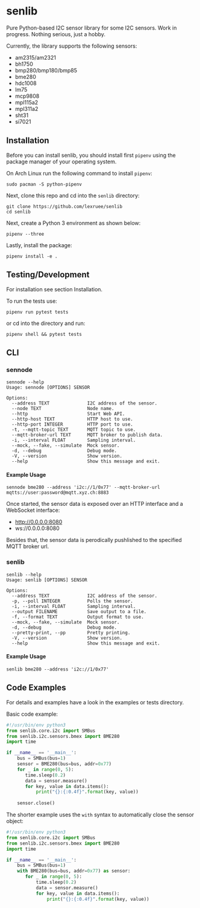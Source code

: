 # senlib

Pure Python-based I2C sensor library for some I2C sensors. Work in progress. 
Nothing serious, just a hobby.

Currently, the library supports the following sensors:

 * am2315/am2321
 * bh1750
 * bmp280/bmp180/bmp85
 * bme280
 * hdc1008
 * lm75
 * mcp9808
 * mpl115a2
 * mpl311a2
 * sht31
 * si7021


## Installation

Before you can install senlib, you should install first `pipenv` using
the package manager of your operating system.

On Arch Linux run the following command to install `pipenv`:

```
sudo pacman -S python-pipenv
```

Next, clone this repo and cd into the `senlib` directory:

```
git clone https://github.com/lexruee/senlib
cd senlib
```

Next, create a Python 3 environment as shown below:

```
pipenv --three
```

Lastly, install the package:

```
pipenv install -e .
```

## Testing/Development

For installation see section Installation.

To run the tests use:

```
pipenv run pytest tests
```

or cd into the directory and run:

```
pipenv shell && pytest tests
```


## CLI

### sennode

```
sennode --help
Usage: sennode [OPTIONS] SENSOR

Options:
  --address TEXT              I2C address of the sensor.
  --node TEXT                 Node name.
  --http                      Start Web API.
  --http-host TEXT            HTTP host to use.
  --http-port INTEGER         HTTP port to use.
  -t, --mqtt-topic TEXT       MQTT topic to use.
  --mqtt-broker-url TEXT      MQTT broker to publish data.
  -i, --interval FLOAT        Sampling interval.
  --mock, --fake, --simulate  Mock sensor.
  -d, --debug                 Debug mode.
  -V, --version               Show version.
  --help                      Show this message and exit.
```


#### Example Usage

```
sennode bme280 --address 'i2c://1/0x77' --mqtt-broker-url mqtts://user:password@mqtt.xyz.ch:8883
```

Once started, the sensor data is exposed over an HTTP interface and
a WebSocket interface:

 * http://0.0.0.0:8080
 * ws://0.0.0.0:8080

Besides that, the sensor data is perodically pushlished to the specified
MQTT broker url.


### senlib

```
senlib --help
Usage: senlib [OPTIONS] SENSOR

Options:
  --address TEXT              I2C address of the sensor.
  -p, --poll INTEGER          Polls the sensor.
  -i, --interval FLOAT        Sampling interval.
  --output FILENAME           Save output to a file.
  -f, --format TEXT           Output format to use.
  --mock, --fake, --simulate  Mock sensor.
  -d, --debug                 Debug mode.
  --pretty-print, --pp        Pretty printing.
  -V, --version               Show version.
  --help                      Show this message and exit.
```

#### Example Usage

```
senlib bme280 --address 'i2c://1/0x77'
```

## Code Examples

For details and examples have a look in the examples or tests directory.

Basic code example:

```python
#!/usr/bin/env python3
from senlib.core.i2c import SMBus
from senlib.i2c.sensors.bmex import BME280
import time

if __name__ == '__main__':
    bus = SMBus(bus=1)
    sensor = BME280(bus=bus, addr=0x77)
    for _ in range(0, 5):
       time.sleep(0.2)
       data = sensor.measure()
       for key, value in data.items():
           print("{}:{:0.4f}".format(key, value))
       
    sensor.close()
```

The shorter example uses the `with` syntax to automatically close the sensor object:

```python
#!/usr/bin/env python3
from senlib.core.i2c import SMBus
from senlib.i2c.sensors.bmex import BME280
import time

if __name__ == '__main__':
    bus = SMBus(bus=1)
    with BME280(bus=bus, addr=0x77) as sensor:
       for _ in range(0, 5):
           time.sleep(0.2)
           data = sensor.measure()
           for key, value in data.items():
               print("{}:{:0.4f}".format(key, value))
```



